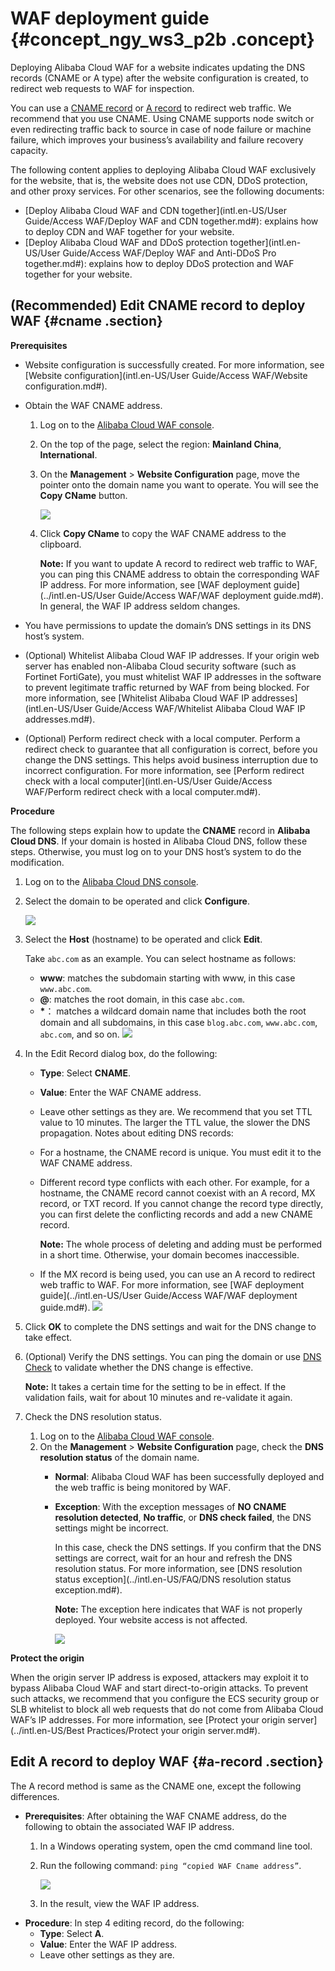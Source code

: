 # WAF deployment guide {#concept_ngy_ws3_p2b .concept}

Deploying Alibaba Cloud WAF for a website indicates updating the DNS records \(CNAME or A type\) after the website configuration is created, to redirect web requests to WAF for inspection.

You can use a [CNAME record](#) or [A record](#) to redirect web traffic. We recommend that you use CNAME. Using CNAME supports node switch or even redirecting traffic back to source in case of node failure or machine failure, which improves your business’s availability and failure recovery capacity.

The following content applies to deploying Alibaba Cloud WAF exclusively for the website, that is, the website does not use CDN, DDoS protection, and other proxy services. For other scenarios, see the following documents:

-   [Deploy Alibaba Cloud WAF and CDN together](intl.en-US/User Guide/Access WAF/Deploy WAF and CDN together.md#): explains how to deploy CDN and WAF together for your website.
-   [Deploy Alibaba Cloud WAF and DDoS protection together](intl.en-US/User Guide/Access WAF/Deploy WAF and Anti-DDoS Pro together.md#): explains how to deploy DDoS protection and WAF together for your website.

## \(Recommended\) Edit CNAME record to deploy WAF {#cname .section}

**Prerequisites**

-   Website configuration is successfully created. For more information, see [Website configuration](intl.en-US/User Guide/Access WAF/Website configuration.md#).
-   Obtain the WAF CNAME address.
    1.  Log on to the [Alibaba Cloud WAF console](https://yundun.console.aliyun.com/?p=waf).
    2.  On the top of the page, select the region: **Mainland China**, **International**.
    3.  On the **Management** \> **Website Configuration** page, move the pointer onto the domain name you want to operate. You will see the **Copy CName** button.

        ![](http://static-aliyun-doc.oss-cn-hangzhou.aliyuncs.com/assets/img/15546/15440745357565_en-US.png)

    4.  Click **Copy CName** to copy the WAF CNAME address to the clipboard.

        **Note:** If you want to update A record to redirect web traffic to WAF, you can ping this CNAME address to obtain the corresponding WAF IP address. For more information, see [WAF deployment guide](../intl.en-US/User Guide/Access WAF/WAF deployment guide.md#). In general, the WAF IP address seldom changes.

-   You have permissions to update the domain’s DNS settings in its DNS host’s system.
-   \(Optional\) Whitelist Alibaba Cloud WAF IP addresses. If your origin web server has enabled non-Alibaba Cloud security software \(such as Fortinet FortiGate\), you must whitelist WAF IP addresses in the software to prevent legitimate traffic returned by WAF from being blocked. For more information, see [Whitelist Alibaba Cloud WAF IP addresses](intl.en-US/User Guide/Access WAF/Whitelist Alibaba Cloud WAF IP addresses.md#).
-   \(Optional\) Perform redirect check with a local computer. Perform a redirect check to guarantee that all configuration is correct, before you change the DNS settings. This helps avoid business interruption due to incorrect configuration. For more information, see [Perform redirect check with a local computer](intl.en-US/User Guide/Access WAF/Perform redirect check with a local computer.md#).

**Procedure**

The following steps explain how to update the **CNAME** record in **Alibaba Cloud DNS**. If your domain is hosted in Alibaba Cloud DNS, follow these steps. Otherwise, you must log on to your DNS host’s system to do the modification.

1.  Log on to the [Alibaba Cloud DNS console](https://dns.console.aliyun.com/#/dns/domainList).
2.  Select the domain to be operated and click **Configure**.

    ![](http://static-aliyun-doc.oss-cn-hangzhou.aliyuncs.com/assets/img/15549/15440745357588_en-US.jpg)

3.  Select the **Host** \(hostname\) to be operated and click **Edit**.

    Take `abc.com` as an example. You can select hostname as follows:

    -   **www**: matches the subdomain starting with www, in this case `www.abc.com`.
    -   **@**: matches the root domain, in this case `abc.com`.
    -   **\***： matches a wildcard domain name that includes both the root domain and all subdomains, in this case `blog.abc.com`, `www.abc.com`, `abc.com`, and so on.
    ![](http://static-aliyun-doc.oss-cn-hangzhou.aliyuncs.com/assets/img/15549/15440745357589_en-US.jpg)

4.  In the Edit Record dialog box, do the following:

    -   **Type**: Select **CNAME**.
    -   **Value**: Enter the WAF CNAME address.
    -   Leave other settings as they are. We recommend that you set TTL value to 10 minutes. The larger the TTL value, the slower the DNS propagation.
    Notes about editing DNS records:

    -   For a hostname, the CNAME record is unique. You must edit it to the WAF CNAME address.
    -   Different record type conflicts with each other. For example, for a hostname, the CNAME record cannot coexist with an A record, MX record, or TXT record. If you cannot change the record type directly, you can first delete the conflicting records and add a new CNAME record.

        **Note:** The whole process of deleting and adding must be performed in a short time. Otherwise, your domain becomes inaccessible.

    -   If the MX record is being used, you can use an A record to redirect web traffic to WAF. For more information, see [WAF deployment guide](../intl.en-US/User Guide/Access WAF/WAF deployment guide.md#).
    ![](http://static-aliyun-doc.oss-cn-hangzhou.aliyuncs.com/assets/img/15549/15440745357590_en-US.jpg)

5.  Click **OK** to complete the DNS settings and wait for the DNS change to take effect.
6.  \(Optional\) Verify the DNS settings. You can ping the domain or use [DNS Check](https://mxtoolbox.com/dnscheck.aspx) to validate whether the DNS change is effective.

    **Note:** It takes a certain time for the setting to be in effect. If the validation fails, wait for about 10 minutes and re-validate it again.

7.  Check the DNS resolution status.
    1.  Log on to the [Alibaba Cloud WAF console](https://yundun.console.aliyun.com/?p=waf).
    2.  On the **Management** \> **Website Configuration** page, check the **DNS resolution status** of the domain name.
        -   **Normal**: Alibaba Cloud WAF has been successfully deployed and the web traffic is being monitored by WAF.
        -   **Exception**: With the exception messages of **NO CNAME resolution detected**, **No traffic**, or **DNS check failed**, the DNS settings might be incorrect.

            In this case, check the DNS settings. If you confirm that the DNS settings are correct, wait for an hour and refresh the DNS resolution status. For more information, see [DNS resolution status exception](../intl.en-US/FAQ/DNS resolution status exception.md#).

            **Note:** The exception here indicates that WAF is not properly deployed. Your website access is not affected.

            ![](http://static-aliyun-doc.oss-cn-hangzhou.aliyuncs.com/assets/img/15549/15440745357591_en-US.jpg)


**Protect the origin**

When the origin server IP address is exposed, attackers may exploit it to bypass Alibaba Cloud WAF and start direct-to-origin attacks. To prevent such attacks, we recommend that you configure the ECS security group or SLB whitelist to block all web requests that do not come from Alibaba Cloud WAF’s IP addresses. For more information, see [Protect your origin server](../intl.en-US/Best Practices/Protect your origin server.md#).

## Edit A record to deploy WAF {#a-record .section}

The A record method is same as the CNAME one, except the following differences.

-   **Prerequisites**: After obtaining the WAF CNAME address, do the following to obtain the associated WAF IP address.
    1.  In a Windows operating system, open the cmd command line tool.
    2.  Run the following command: `ping “copied WAF Cname address”`.

        ![](images/32229_en-US.png)

    3.  In the result, view the WAF IP address.
-   **Procedure**: In step 4 editing record, do the following:
    -   **Type**: Select **A**.
    -   **Value**: Enter the WAF IP address.
    -   Leave other settings as they are.

